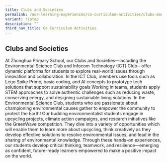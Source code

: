 ```yaml
---
title: Clubs and Societies
permalink: /our-learning-experiences/co-curriculum-activities/clubs-and-societies/
variant: tiptap
description: ""
third_nav_title: Co Curriculum Activities
---
```

<h2><strong>Clubs and Societies</strong></h2>
<p>At Zhonghua Primary School, our Clubs and Societies—including the Environmental
Science Club and Infocom Technology (ICT) Club—offer dynamic platforms
for students to explore real-world issues through innovation and collaboration.
In the ICT Club, members use tools such as Lego Spike Prime, basic coding,
and AI concepts to prototype tech solutions that support sustainability
goals Working in teams, students apply STEM approaches to solve authentic
challenges such as reducing waste, conserving energy, and designing sustainable
living solutions. In the Environmental Science Club, students who are passionate
about championing environmental causes gather to empower the community
to protect the Earth! Our budding environmentalist students engage in upcycling
projects, climate action campaigns, and research initiatives like the GreenWave
competition. They dive into a variety of opportunities which will enable
them to learn more about upcycling, think creatively as they develop effective
solutions to resolve environmental issues, and lead in the sharing of environmental
knowledge. Through these hands-on experiences, our students develop critical
thinking, teamwork, and resilience—emerging as confident, future-ready
learners empowered to make a positive impact on the world.</p>